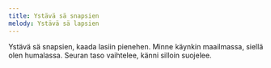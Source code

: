 ```yaml
---
title: Ystävä sä snapsien
melody: Ystävä sä lapsien
---
```


Ystävä sä snapsien,
kaada lasiin pienehen.
Minne käynkin maailmassa,
siellä olen humalassa.
Seuran taso vaihtelee,
känni silloin suojelee.

